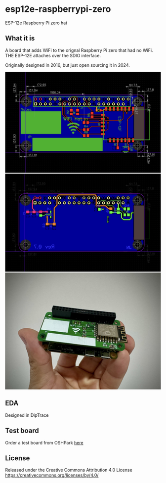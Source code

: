 # esp12e-raspberrypi-zero
 ESP-12e Raspberry Pi zero hat 


## What it is

A board that adds WiFi to the orignal Raspberry Pi zero that had no WiFi.
THE ESP-12E attaches over the SDIO interface. 

Originally designed in 2016, but just open sourcing it in 2024. 

![top](/docs/top.jpg)
![bottom](/docs/bottom.jpg)
![bottom](/docs/assembly.jpeg)

## EDA

Designed in DipTrace

## Test board

Order a test board from OSHPark 
[here](https://oshpark.com/shared_projects/UtdJEwBY)

## License

Released under the Creative Commons Attribution 4.0 License
https://creativecommons.org/licenses/by/4.0/